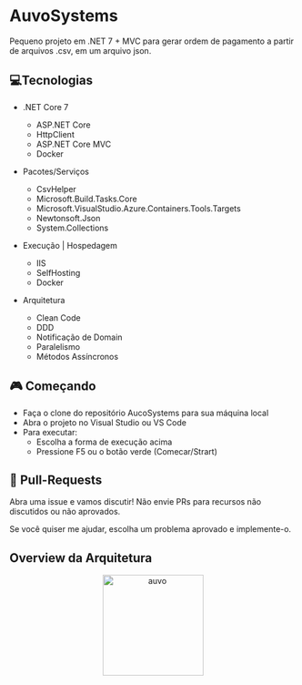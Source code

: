 # AuvoSystems

Pequeno projeto em .NET 7 + MVC para gerar ordem de pagamento a partir de arquivos .csv, em um arquivo json.

## 💻Tecnologias

- .NET Core 7
    - ASP.NET Core
    - HttpClient
    - ASP.NET Core MVC
    - Docker

- Pacotes/Serviços
    - CsvHelper
    - Microsoft.Build.Tasks.Core
    - Microsoft.VisualStudio.Azure.Containers.Tools.Targets
    - Newtonsoft.Json
    - System.Collections

- Execução | Hospedagem
    - IIS
    - SelfHosting
    - Docker

- Arquitetura
    - Clean Code
    - DDD
    - Notificação de Domain
    - Paralelismo
    - Métodos Assíncronos

## 🎮 Começando

- Faça o clone do repositório AucoSystems para sua máquina local
- Abra o projeto no Visual Studio ou VS Code
- Para executar:
    - Escolha a forma de execução acima
    - Pressione F5 ou o botão verde (Comecar/Strart)

## 💎 Pull-Requests

Abra uma issue e vamos discutir! Não envie PRs para recursos não discutidos ou não aprovados.

Se você quiser me ajudar, escolha um problema aprovado e implemente-o.

## Overview da Arquitetura
<p align="center">
    <img width="177" alt="auvo" src="https://user-images.githubusercontent.com/27835910/231154079-b1e1ffcf-3ab1-4cfc-956f-86a6aa0167e5.png"> 
</p>